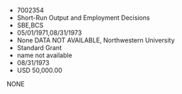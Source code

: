 * 7002354
* Short-Run Output and Employment Decisions
* SBE,BCS
* 05/01/1971,08/31/1973
* None   DATA NOT AVAILABLE, Northwestern University
* Standard Grant
*   name not available
* 08/31/1973
* USD 50,000.00

NONE